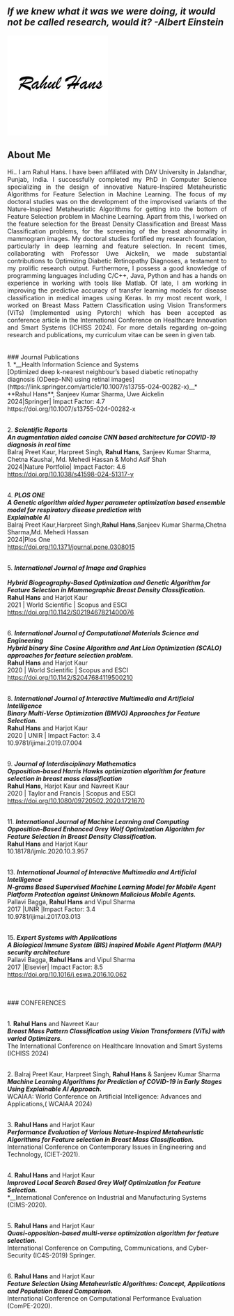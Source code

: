 
## _If we knew what it was we were doing, it would not be called research, would it?    -Albert Einstein_


![alt text](https://github.com/drrahulhans/drrahulhans.github.io/blob/main/assets/img/NAme1.png?raw=true)
## About Me 
<div align="justify">
Hi.. I am Rahul Hans. I have been affiliated with DAV University in Jalandhar, Punjab, India. I successfully completed my PhD in Computer Science specializing in the design of innovative Nature-Inspired Metaheuristic Algorithms for Feature Selection in Machine Learning. The focus of my doctoral studies was on the development of the improvised variants of the Nature-Inspired Metaheuristic Algorithms for getting into the bottom of Feature Selection problem in Machine Learning. Apart from this, I worked on the feature selection for the Breast Density Classification and Breast Mass Classification problems, for the screening of the breast abnormality in mammogram images. My doctoral studies fortified my research foundation, particularly in deep learning and feature selection. In recent times, collaborating with Professor Uwe Aickelin, we made substantial contributions to Optimizing Diabetic Retinopathy Diagnoses, a testament to my prolific research output. Furthermore, I possess a good knowledge of programming languages including C/C++, Java, Python and has a hands on experience in working with tools like Matlab. Of late, I am working in improving the predictive accuracy of transfer learning models for disease classification in medical images using Keras. In my most recent work, I worked on Breast Mass Pattern Classification using Vision Transformers (ViTs) (Implemented using Pytorch) which has been accepted as conference article in the International Conference on Healthcare Innovation and Smart Systems (ICHISS 2024). For more details regarding on-going research and publications, my curriculum vitae can be seen in given tab. 
</div>
<br>
<br>
### Journal Publications
<br>1. *__Health Information Science and Systems
<br>[Optimized deep k-nearest neighbour’s based diabetic retinopathy diagnosis (ODeep-NN) using retinal images](https://link.springer.com/article/10.1007/s13755-024-00282-x)__*
<br>**Rahul Hans**, Sanjeev Kumar Sharma, Uwe Aickelin
<br>2024|Springer| Impact Factor: 4.7
<br>https://doi.org/10.1007/s13755-024-00282-x

<br>2.	*__Scientific Reports
<br>An augmentation aided concise CNN based architecture for COVID-19 diagnosis in real time__*
<br>Balraj Preet Kaur, Harpreet Singh, **Rahul Hans**, Sanjeev Kumar Sharma, Chetna Kaushal, Md. Mehedi Hassan & Mohd Asif Shah
<br>2024|Nature Portfolio| Impact Factor: 4.6
<br>https://doi.org/10.1038/s41598-024-51317-y

<br>4.	*__PLOS ONE	
<br>A Genetic algorithm aided hyper parameter optimization based ensemble model for respiratory disease prediction with 
<br>Explainable AI__*
<br>Balraj Preet Kaur,Harpreet Singh,**Rahul Hans**,Sanjeev Kumar Sharma,Chetna Sharma,Md. Mehedi Hassan
<br>2024|Plos One
<br>https://doi.org/10.1371/journal.pone.0308015

<br>5.	*__International Journal of Image and Graphics         
<br>Hybrid Biogeography-Based Optimization and Genetic Algorithm for Feature Selection in Mammographic Breast Density Classification.__*
<br>**Rahul Hans** and Harjot Kaur 
<br>2021 | World Scientific | Scopus and ESCI
<br>https://doi.org/10.1142/S0219467821400076

<br>6.	*__International Journal of Computational Materials Science and Engineering
<br>Hybrid binary Sine Cosine Algorithm and Ant Lion Optimization (SCALO) approaches for feature selection problem.__*
<br>**Rahul Hans** and Harjot Kaur 
<br>2020 | World Scientific | Scopus and ESCI
<br>https://doi.org/10.1142/S2047684119500210


<br>8. *__International Journal of Interactive Multimedia and Artificial Intelligence
<br>Binary Multi-Verse Optimization (BMVO) Approaches for Feature Selection.__* 
<br>**Rahul Hans** and Harjot Kaur 
<br>2020 | UNIR | Impact Factor: 3.4
<br>10.9781/ijimai.2019.07.004

<br>9.	*__Journal of Interdisciplinary Mathematics
<br>Opposition-based Harris Hawks optimization algorithm for feature selection in breast mass classification__*
<br>**Rahul Hans**, Harjot Kaur and Navreet Kaur 
<br>2020 | Taylor and Francis | Scopus and ESCI
<br>https://doi.org/10.1080/09720502.2020.1721670


<br>11.	*__International Journal of Machine Learning and Computing
<br>Opposition-Based Enhanced Grey Wolf Optimization Algorithm for Feature Selection in Breast Density Classification.__*
<br>**Rahul Hans** and Harjot Kaur
<br>10.18178/ijmlc.2020.10.3.957


<br>13.	*__International Journal of Interactive Multimedia and Artificial Intelligence
<br>N-grams Based Supervised Machine Learning Model for Mobile Agent Platform Protection against Unknown Malicious Mobile Agents.__* 
<br>Pallavi Bagga, **Rahul Hans** and Vipul Sharma
<br>2017 |UNIR  |Impact Factor: 3.4
<br>10.9781/ijimai.2017.03.013

<br>15.	*__Expert Systems with Applications
<br>A Biological Immune System (BIS) inspired Mobile Agent Platform (MAP) security architecture__*
<br>Pallavi Bagga, **Rahul Hans** and Vipul Sharma
<br>2017 |Elsevier| Impact Factor: 8.5
<br>https://doi.org/10.1016/j.eswa.2016.10.062

<br>
<br>
### CONFERENCES

<br>1.	**Rahul Hans** and Navreet Kaur
<br>*__Breast Mass Pattern Classification using Vision Transformers (ViTs) with varied Optimizers.__*
<br>The International Conference on Healthcare Innovation and Smart Systems (ICHISS 2024)

<br>2.	Balraj Preet Kaur, Harpreet Singh, **Rahul Hans** & Sanjeev Kumar Sharma
<br>*__Machine Learning Algorithms for Prediction of COVID-19 in Early Stages Using Explainable AI Approach.__*
<br>WCAIAA: World Conference on Artificial Intelligence: Advances and Applications,( WCAIAA 2024)

<br>3.	**Rahul Hans** and Harjot Kaur
<br>*__Performance Evaluation of Various Nature-Inspired Metaheuristic Algorithms for Feature  selection in Breast Mass Classification.__*
<br>International Conference on Contemporary Issues in Engineering and Technology, (CIET-2021).

<br>4.	**Rahul Hans** and Harjot Kaur
<br>*__Improved Local Search Based Grey Wolf Optimization for Feature Selection.__* 
<br>*__International Conference on Industrial and Manufacturing Systems (CIMS-2020).

<br>5.	**Rahul Hans** and Harjot Kaur
<br>*__Quasi-opposition-based multi-verse optimization algorithm for feature selection.__* 
<br>International Conference on Computing, Communications, and Cyber-Security (IC4S-2019) Springer.

<br>6.	**Rahul Hans** and Harjot Kaur
<br>*__Feature Selection Using Metaheuristic Algorithms: Concept, Applications and Population Based Comparison.__*
<br>International Conference on Computational Performance Evaluation (ComPE-2020).





















